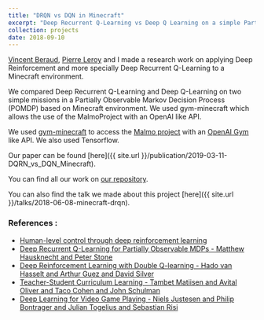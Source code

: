 ```yaml
---
title: "DRQN vs DQN in Minecraft"
excerpt: "Deep Recurrent Q-Learning vs Deep Q Learning on a simple Partially Observable Markov Decision Process with Minecraft."
collection: projects
date: 2018-09-10
---
```


[Vincent Beraud](https://www.linkedin.com/in/vincent-beraud/), [Pierre Leroy](https://www.linkedin.com/in/pierreleroyfr/) and I made a research work on applying Deep Reinforcement and more specially Deep Recurrent Q-Learning to a Minecraft environment.

We compared Deep Recurrent Q-Learning and Deep Q-Learning on two simple missions in a Partially Observable Markov Decision Process (POMDP) based on Minecraft environment. We used gym-minecraft which allows the use of the MalmoProject with an OpenAI like API.

We used [gym-minecraft](https://github.com/tambetm/gym-minecraft) to access the [Malmo project](https://github.com/Microsoft/malmo) with an [OpenAI Gym](https://gym.openai.com/) like API. We also used Tensorflow.

Our paper can be found [here]({{ site.url }}/publication/2019-03-11-DQRN_vs_DQN_Minecraft).

You can find all our work on [our repository](https://github.com/vincentberaud/Minecraft-Reinforcement-Learning).

You can also find the talk we made about this project [here]({{ site.url }}/talks/2018-06-08-minecraft-drqn).


### References :
- [Human-level control through deep reinforcement learning](https://storage.googleapis.com/deepmind-media/dqn/DQNNaturePaper.pdf)
- [Deep Recurrent Q-Learning for Partially Observable MDPs - Matthew Hausknecht and Peter Stone](https://arxiv.org/pdf/1507.06527.pdf)
- [Deep Reinforcement Learning with Double Q-learning - Hado van Hasselt and Arthur Guez and David Silver](https://arxiv.org/pdf/1509.06461.pdf)
- [Teacher-Student Curriculum Learning - Tambet Matiisen and Avital Oliver and Taco Cohen and John Schulman](https://arxiv.org/pdf/1707.00183.pdf)
- [Deep Learning for Video Game Playing - Niels Justesen and Philip Bontrager and Julian Togelius and Sebastian Risi](https://arxiv.org/pdf/1708.07902.pdf)